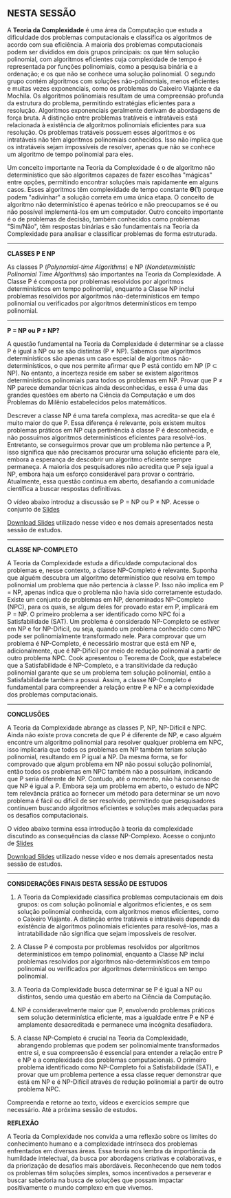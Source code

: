 
## NESTA SESSÃO

A **Teoria da Complexidade** é uma área da Computação que estuda a dificuldade dos problemas computacionais e classifica os algoritmos de acordo com sua eficiência. A maioria dos problemas computacionais podem ser divididos em dois grupos principais: os que têm solução polinomial, com algoritmos eficientes cuja complexidade de tempo é representada por funções polinomiais, como a pesquisa binária e a ordenação; e os que não se conhece uma solução polinomial. O segundo grupo contém algoritmos com soluções não-polinomiais, menos eficientes e muitas vezes exponenciais, como os problemas do Caixeiro Viajante e da Mochila. Os algoritmos polinomiais resultam de uma compreensão profunda da estrutura do problema, permitindo estratégias eficientes para a resolução. Algoritmos exponenciais geralmente derivam de abordagens de força bruta. A distinção entre problemas tratáveis e intratáveis está relacionada à existência de algoritmos polinomiais eficientes para sua resolução. Os problemas tratáveis possuem esses algoritmos e os intratáveis não têm algoritmos polinomiais conhecidos. Isso não implica que os intratáveis sejam impossíveis de resolver, apenas que não se conhece um algoritmo de tempo polinomial para eles.

Um conceito importante na Teoria da Complexidade é o de algoritmo não determinístico que são algoritmos capazes de fazer escolhas "mágicas" entre opções, permitindo encontrar soluções mais rapidamente em alguns casos. Esses algoritmos têm complexidade de tempo constante 𝚯(1) porque podem "adivinhar" a solução correta em uma única etapa. O conceito de algoritmo não determinístico é apenas teórico e não preocupamos se é ou não possível implementá-los em um computador. Outro conceito importante é o de problemas de decisão, também conhecidos como problemas "Sim/Não", têm respostas binárias e são fundamentais na Teoria da Complexidade para analisar e classificar problemas de forma estruturada.

---

**CLASSES P E NP**

As classes P (_Polynomial-time Algorithms_) e NP (_Nondeterministic Polinomial Time Algorithms_) são importantes na Teoria da Complexidade. A Classe P é composta por problemas resolvidos por algoritmos determinísticos em tempo polinomial, enquanto a Classe NP inclui problemas resolvidos por algoritmos não-determinísticos em tempo polinomial ou verificados por algoritmos determinísticos em tempo polinomial.

---

**P = NP ou P ≠ NP?**

A questão fundamental na Teoria da Complexidade é determinar se a classe P é igual a NP ou se são distintas (P ≠ NP). Sabemos que algoritmos determinísticos são apenas um caso especial de algoritmos não-determinísticos, o que nos permite afirmar que P está contido em NP (P ⊂ NP). No entanto, a incerteza reside em saber se existem algoritmos determinísticos polinomiais para todos os problemas em NP. Provar que P ≠ NP parece demandar técnicas ainda desconhecidas, e essa é uma das grandes questões em aberto na Ciência da Computação e um dos Problemas do Milênio estabelecidos pelos matemáticos.

Descrever a classe NP é uma tarefa complexa, mas acredita-se que ela é muito maior do que P. Essa diferença é relevante, pois existem muitos problemas práticos em NP cuja pertinência à classe P é desconhecida, e não possuímos algoritmos determinísticos eficientes para resolvê-los. Entretanto, se conseguirmos provar que um problema não pertence a P, isso significa que não precisamos procurar uma solução eficiente para ele, embora a esperança de descobrir um algoritmo eficiente sempre permaneça. A maioria dos pesquisadores não acredita que P seja igual a NP, embora haja um esforço considerável para provar o contrário. Atualmente, essa questão continua em aberto, desafiando a comunidade científica a buscar respostas definitivas.

O vídeo abaixo introduz a discussão se P = NP ou P ≠ NP. Acesse o conjunto de [Slides](https://pucminas.instructure.com/courses/249589/files/14739556?wrap=1 "unidade02h-teoriaComplexidade.pdf")[](https://pucminas.instructure.com/courses/249589/files/14739556/download?download_frd=1)

[Download Slides](https://pucminas.instructure.com/courses/249589/files/14739556/download?download_frd=1) utilizado nesse vídeo e nos demais apresentados nesta sessão de estudos.

---

**CLASSE NP-COMPLETO**

A Teoria da Complexidade estuda a dificuldade computacional dos problemas e, nesse contexto, a classe NP-Completo é relevante. Suponha que alguém descubra um algoritmo determinístico que resolva em tempo polinomial um problema que não pertencia à classe P. Isso não implica em P = NP, apenas indica que o problema não havia sido corretamente estudado. Existe um conjunto de problemas em NP, denominados NP-Completo (NPC), para os quais, se algum deles for provado estar em P, implicará em P = NP. O primeiro problema a ser identificado como NPC foi a Satisfabilidade (SAT). Um problema é considerado NP-Completo se estiver em NP e for NP-Difícil, ou seja, quando um problema conhecido como NPC pode ser polinomialmente transformado nele. Para comprovar que um problema é NP-Completo, é necessário mostrar que está em NP e, adicionalmente, que é NP-Difícil por meio de redução polinomial a partir de outro problema NPC. Cook apresentou o Teorema de Cook, que estabelece que a Satisfabilidade é NP-Completo, e a transitividade da redução polinomial garante que se um problema tem solução polinomial, então a Satisfabilidade também a possui. Assim, a classe NP-Completo é fundamental para compreender a relação entre P e NP e a complexidade dos problemas computacionais.

---

**CONCLUSÕES**

A Teoria da Complexidade abrange as classes P, NP, NP-Difícil e NPC. Ainda não existe prova concreta de que P é diferente de NP, e caso alguém encontre um algoritmo polinomial para resolver qualquer problema em NPC, isso implicaria que todos os problemas em NP também teriam solução polinomial, resultando em P igual a NP. Da mesma forma, se for comprovado que algum problema em NP não possui solução polinomial, então todos os problemas em NPC também não a possuiriam, indicando que P seria diferente de NP. Contudo, até o momento, não há consenso de que NP é igual a P. Embora seja um problema em aberto, o estudo de NPC tem relevância prática ao fornecer um método para determinar se um novo problema é fácil ou difícil de ser resolvido, permitindo que pesquisadores continuem buscando algoritmos eficientes e soluções mais adequadas para os desafios computacionais.

O vídeo abaixo termina essa introdução à teoria da complexidade discutindo as consequências da classe NP-Complexo. Acesse o conjunto de [Slides](https://pucminas.instructure.com/courses/249589/files/14739556?wrap=1 "unidade02h-teoriaComplexidade.pdf")[](https://pucminas.instructure.com/courses/249589/files/14739556/download?download_frd=1)

[Download Slides](https://pucminas.instructure.com/courses/249589/files/14739556/download?download_frd=1) utilizado nesse vídeo e nos demais apresentados nesta sessão de estudos.

---

**CONSIDERAÇÕES FINAIS DESTA SESSÃO DE ESTUDOS**

1. A Teoria da Complexidade classifica problemas computacionais em dois grupos: os com solução polinomial e algoritmos eficientes, e os sem solução polinomial conhecida, com algoritmos menos eficientes, como o Caixeiro Viajante. A distinção entre tratáveis e intratáveis depende da existência de algoritmos polinomiais eficientes para resolvê-los, mas a intratabilidade não significa que sejam impossíveis de resolver.
    
2. A Classe P é composta por problemas resolvidos por algoritmos determinísticos em tempo polinomial, enquanto a Classe NP inclui problemas resolvidos por algoritmos não-determinísticos em tempo polinomial ou verificados por algoritmos determinísticos em tempo polinomial. 
    
3. A Teoria da Complexidade busca determinar se P é igual a NP ou distintos, sendo uma questão em aberto na Ciência da Computação.
    
4. NP é consideravelmente maior que P, envolvendo problemas práticos sem solução determinística eficiente, mas a igualdade entre P e NP é amplamente desacreditada e permanece uma incógnita desafiadora.
    
5. A classe NP-Completo é crucial na Teoria da Complexidade, abrangendo problemas que podem ser polinomialmente transformados entre si, e sua compreensão é essencial para entender a relação entre P e NP e a complexidade dos problemas computacionais. O primeiro problema identificado como NP-Completo foi a Satisfabilidade (SAT), e provar que um problema pertence a essa classe requer demonstrar que está em NP e é NP-Difícil através de redução polinomial a partir de outro problema NPC.
    

Compreenda e retorne ao texto, vídeos e exercícios sempre que necessário. Até a próxima sessão de estudos.

**REFLEXÃO**

A Teoria da Complexidade nos convida a uma reflexão sobre os limites do conhecimento humano e a complexidade intrínseca dos problemas enfrentados em diversas áreas. Essa teoria nos lembra da importância da humildade intelectual, da busca por abordagens criativas e colaborativas, e da priorização de desafios mais abordáveis. Reconhecendo que nem todos os problemas têm soluções simples, somos incentivados a perseverar e buscar sabedoria na busca de soluções que possam impactar positivamente o mundo complexo em que vivemos.